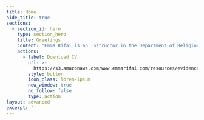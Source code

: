 ```yaml
---
title: Home
hide_title: true
sections:
  - section_id: hero
    type: section_hero
    title: Greetings
    content: "Emma Rifai is an Instructor in the Department of Religion and Culture at Virginia Tech.  She has a PhD from the Department of Religious Studies at The University of Iowa with graduate certificates in college teaching and gender, women’s and sexuality\_studies.\_ Her work explores how both religion and secularism shape the everyday at the site of the body by highlighting Protestant culture’s profound yet often overlooked impact on public life in the United States.\_\n\nHer research and teaching interests include:\n\n*   Protestantism and Secularism in the United States\n\n*   Critical Theory and Religion\n\n*   Religion, Food, and the Body\n\n*   Gender, Religion, and Culture\n"
    actions:
      - label: Download CV
        url: >-
          https://s3.amazonaws.com/www.emmarifai.com/resources/evidence_of_teaching_effectiveness.pdf
        style: button
        icon_class: lorem-ipsum
        new_window: true
        no_follow: false
        type: action
layout: advanced
excerpt: ''
---
```

